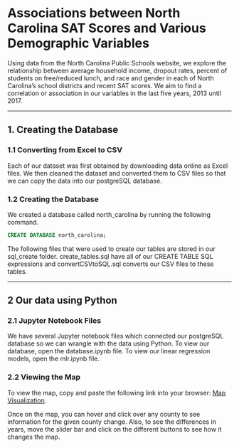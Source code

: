 # Associations between North Carolina SAT Scores and Various Demographic Variables

Using data from the North Carolina Public Schools website, we explore the relationship between average household income, dropout rates, percent of students on free/reduced lunch, and race and gender in each of North Carolina’s school districts and recent SAT scores. We aim to find a correlation or association in our variables in the last five years, 2013 until 2017. 

***

## 1. Creating the Database

### 1.1 Converting from Excel to CSV

Each of our dataset was first obtained by downloading data online as Excel files. We then cleaned the dataset and converted them to CSV files so that we can copy the data into our postgreSQL database.

### 1.2 Creating the Database

We created a database called north_carolina by running the following command. 

```sql
CREATE DATABASE north_carolina;
```

The following files that were used to create our tables are stored in our sql_create folder. create_tables.sql have all of our CREATE TABLE SQL expressions and convertCSVtoSQL.sql converts our CSV files to these tables.

***

## 2 Our data using Python 

### 2.1 Jupyter Notebook Files 

We have several Jupyter notebook files which connected our postgreSQL database so we can wrangle with the data
using Python. To view our database, open the database.ipynb file. To view our linear regression models, open the mlr.ipynb file. 

### 2.2 Viewing the Map

To view the map, copy and paste the following link into your browser: [Map Visualization](https://jestradasal.github.io/216finalproject/).

Once on the map, you can hover and click over any county to see information for the given county change. Also, to see the differences in years, move the slider bar and click on the different buttons to see how it changes the map. 




